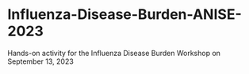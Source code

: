 # Influenza-Disease-Burden-ANISE-2023
Hands-on activity for the Influenza Disease Burden Workshop on September 13, 2023
